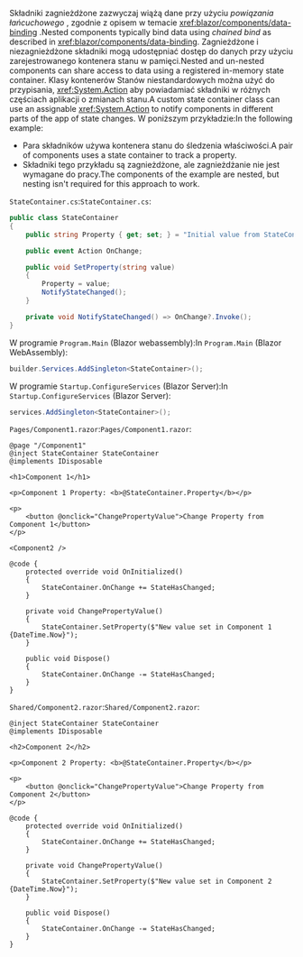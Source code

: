 <span data-ttu-id="c6afe-101">Składniki zagnieżdżone zazwyczaj wiążą dane przy użyciu *powiązania łańcuchowego* , zgodnie z opisem w temacie <xref:blazor/components/data-binding> .</span><span class="sxs-lookup"><span data-stu-id="c6afe-101">Nested components typically bind data using *chained bind* as described in <xref:blazor/components/data-binding>.</span></span> <span data-ttu-id="c6afe-102">Zagnieżdżone i niezagnieżdżone składniki mogą udostępniać dostęp do danych przy użyciu zarejestrowanego kontenera stanu w pamięci.</span><span class="sxs-lookup"><span data-stu-id="c6afe-102">Nested and un-nested components can share access to data using a registered in-memory state container.</span></span> <span data-ttu-id="c6afe-103">Klasy kontenerów Stanów niestandardowych można użyć do przypisania, <xref:System.Action> aby powiadamiać składniki w różnych częściach aplikacji o zmianach stanu.</span><span class="sxs-lookup"><span data-stu-id="c6afe-103">A custom state container class can use an assignable <xref:System.Action> to notify components in different parts of the app of state changes.</span></span> <span data-ttu-id="c6afe-104">W poniższym przykładzie:</span><span class="sxs-lookup"><span data-stu-id="c6afe-104">In the following example:</span></span>

* <span data-ttu-id="c6afe-105">Para składników używa kontenera stanu do śledzenia właściwości.</span><span class="sxs-lookup"><span data-stu-id="c6afe-105">A pair of components uses a state container to track a property.</span></span>
* <span data-ttu-id="c6afe-106">Składniki tego przykładu są zagnieżdżone, ale zagnieżdżanie nie jest wymagane do pracy.</span><span class="sxs-lookup"><span data-stu-id="c6afe-106">The components of the example are nested, but nesting isn't required for this approach to work.</span></span>

<span data-ttu-id="c6afe-107">`StateContainer.cs`:</span><span class="sxs-lookup"><span data-stu-id="c6afe-107">`StateContainer.cs`:</span></span>

```csharp
public class StateContainer
{
    public string Property { get; set; } = "Initial value from StateContainer";

    public event Action OnChange;

    public void SetProperty(string value)
    {
        Property = value;
        NotifyStateChanged();
    }

    private void NotifyStateChanged() => OnChange?.Invoke();
}
```

<span data-ttu-id="c6afe-108">W programie `Program.Main` (Blazor webassembly):</span><span class="sxs-lookup"><span data-stu-id="c6afe-108">In `Program.Main` (Blazor WebAssembly):</span></span>

```csharp
builder.Services.AddSingleton<StateContainer>();
```

<span data-ttu-id="c6afe-109">W programie `Startup.ConfigureServices` (Blazor Server):</span><span class="sxs-lookup"><span data-stu-id="c6afe-109">In `Startup.ConfigureServices` (Blazor Server):</span></span>

```csharp
services.AddSingleton<StateContainer>();
```

<span data-ttu-id="c6afe-110">`Pages/Component1.razor`:</span><span class="sxs-lookup"><span data-stu-id="c6afe-110">`Pages/Component1.razor`:</span></span>

```razor
@page "/Component1"
@inject StateContainer StateContainer
@implements IDisposable

<h1>Component 1</h1>

<p>Component 1 Property: <b>@StateContainer.Property</b></p>

<p>
    <button @onclick="ChangePropertyValue">Change Property from Component 1</button>
</p>

<Component2 />

@code {
    protected override void OnInitialized()
    {
        StateContainer.OnChange += StateHasChanged;
    }

    private void ChangePropertyValue()
    {
        StateContainer.SetProperty($"New value set in Component 1 {DateTime.Now}");
    }

    public void Dispose()
    {
        StateContainer.OnChange -= StateHasChanged;
    }
}
```

<span data-ttu-id="c6afe-111">`Shared/Component2.razor`:</span><span class="sxs-lookup"><span data-stu-id="c6afe-111">`Shared/Component2.razor`:</span></span>

```razor
@inject StateContainer StateContainer
@implements IDisposable

<h2>Component 2</h2>

<p>Component 2 Property: <b>@StateContainer.Property</b></p>

<p>
    <button @onclick="ChangePropertyValue">Change Property from Component 2</button>
</p>

@code {
    protected override void OnInitialized()
    {
        StateContainer.OnChange += StateHasChanged;
    }

    private void ChangePropertyValue()
    {
        StateContainer.SetProperty($"New value set in Component 2 {DateTime.Now}");
    }

    public void Dispose()
    {
        StateContainer.OnChange -= StateHasChanged;
    }
}
```
